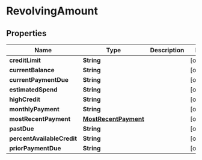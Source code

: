 

# RevolvingAmount


## Properties

| Name | Type | Description | Notes |
|------------ | ------------- | ------------- | -------------|
|**creditLimit** | **String** |  |  [optional] |
|**currentBalance** | **String** |  |  [optional] |
|**currentPaymentDue** | **String** |  |  [optional] |
|**estimatedSpend** | **String** |  |  [optional] |
|**highCredit** | **String** |  |  [optional] |
|**monthlyPayment** | **String** |  |  [optional] |
|**mostRecentPayment** | [**MostRecentPayment**](MostRecentPayment.md) |  |  [optional] |
|**pastDue** | **String** |  |  [optional] |
|**percentAvailableCredit** | **String** |  |  [optional] |
|**priorPaymentDue** | **String** |  |  [optional] |



